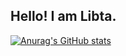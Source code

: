 ##      Hello! I am Libta.
  
[![Anurag's GitHub stats](https://github-readme-stats.vercel.app/api?username=libta-io)](https://github.com/anuraghazra/github-readme-stats)
